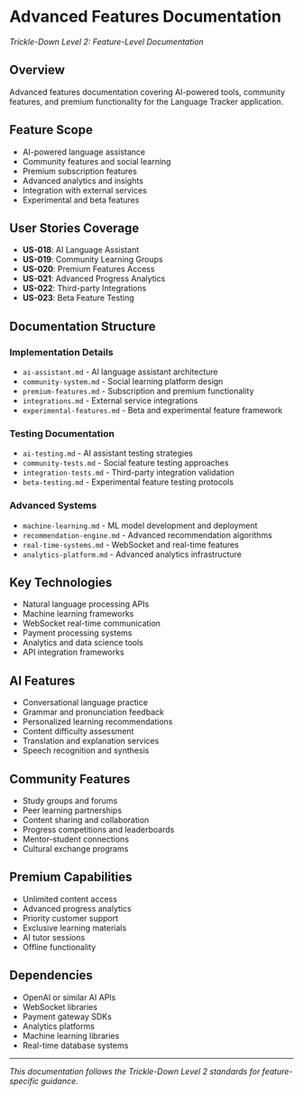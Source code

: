# Advanced Features Documentation
*Trickle-Down Level 2: Feature-Level Documentation*

## Overview
Advanced features documentation covering AI-powered tools, community features, and premium functionality for the Language Tracker application.

## Feature Scope
- AI-powered language assistance
- Community features and social learning
- Premium subscription features
- Advanced analytics and insights
- Integration with external services
- Experimental and beta features

## User Stories Coverage
- **US-018**: AI Language Assistant
- **US-019**: Community Learning Groups
- **US-020**: Premium Features Access
- **US-021**: Advanced Progress Analytics
- **US-022**: Third-party Integrations
- **US-023**: Beta Feature Testing

## Documentation Structure

### Implementation Details
- `ai-assistant.md` - AI language assistant architecture
- `community-system.md` - Social learning platform design
- `premium-features.md` - Subscription and premium functionality
- `integrations.md` - External service integrations
- `experimental-features.md` - Beta and experimental feature framework

### Testing Documentation
- `ai-testing.md` - AI assistant testing strategies
- `community-tests.md` - Social feature testing approaches
- `integration-tests.md` - Third-party integration validation
- `beta-testing.md` - Experimental feature testing protocols

### Advanced Systems
- `machine-learning.md` - ML model development and deployment
- `recommendation-engine.md` - Advanced recommendation algorithms
- `real-time-systems.md` - WebSocket and real-time features
- `analytics-platform.md` - Advanced analytics infrastructure

## Key Technologies
- Natural language processing APIs
- Machine learning frameworks
- WebSocket real-time communication
- Payment processing systems
- Analytics and data science tools
- API integration frameworks

## AI Features
- Conversational language practice
- Grammar and pronunciation feedback
- Personalized learning recommendations
- Content difficulty assessment
- Translation and explanation services
- Speech recognition and synthesis

## Community Features
- Study groups and forums
- Peer learning partnerships
- Content sharing and collaboration
- Progress competitions and leaderboards
- Mentor-student connections
- Cultural exchange programs

## Premium Capabilities
- Unlimited content access
- Advanced progress analytics
- Priority customer support
- Exclusive learning materials
- AI tutor sessions
- Offline functionality

## Dependencies
- OpenAI or similar AI APIs
- WebSocket libraries
- Payment gateway SDKs
- Analytics platforms
- Machine learning libraries
- Real-time database systems

---
*This documentation follows the Trickle-Down Level 2 standards for feature-specific guidance.*